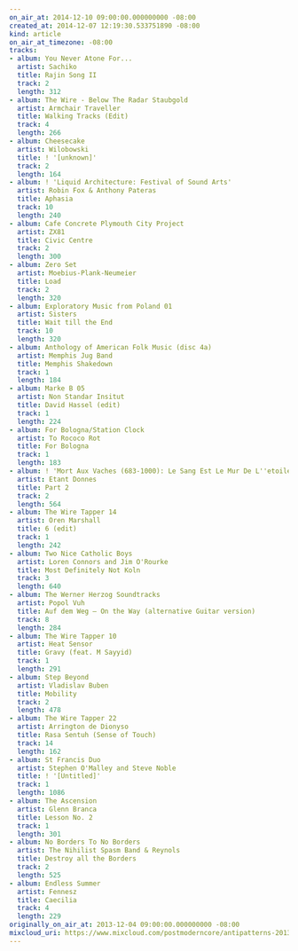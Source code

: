 ```yaml
---
on_air_at: 2014-12-10 09:00:00.000000000 -08:00
created_at: 2014-12-07 12:19:30.533751890 -08:00
kind: article
on_air_at_timezone: -08:00
tracks:
- album: You Never Atone For...
  artist: Sachiko
  title: Rajin Song II
  track: 2
  length: 312
- album: The Wire - Below The Radar Staubgold
  artist: Armchair Traveller
  title: Walking Tracks (Edit)
  track: 4
  length: 266
- album: Cheesecake
  artist: Wilobowski
  title: ! '[unknown]'
  track: 2
  length: 164
- album: ! 'Liquid Architecture: Festival of Sound Arts'
  artist: Robin Fox & Anthony Pateras
  title: Aphasia
  track: 10
  length: 240
- album: Cafe Concrete Plymouth City Project
  artist: ZX81
  title: Civic Centre
  track: 2
  length: 300
- album: Zero Set
  artist: Moebius-Plank-Neumeier
  title: Load
  track: 2
  length: 320
- album: Exploratory Music from Poland 01
  artist: Sisters
  title: Wait till the End
  track: 10
  length: 320
- album: Anthology of American Folk Music (disc 4a)
  artist: Memphis Jug Band
  title: Memphis Shakedown
  track: 1
  length: 184
- album: Marke B 05
  artist: Non Standar Insitut
  title: David Hassel (edit)
  track: 1
  length: 224
- album: For Bologna/Station Clock
  artist: To Rococo Rot
  title: For Bologna
  track: 1
  length: 183
- album: ! 'Mort Aux Vaches (683-1000): Le Sang Est Le Mur De L''etoile'
  artist: Etant Donnes
  title: Part 2
  track: 2
  length: 564
- album: The Wire Tapper 14
  artist: Oren Marshall
  title: 6 (edit)
  track: 1
  length: 242
- album: Two Nice Catholic Boys
  artist: Loren Connors and Jim O'Rourke
  title: Most Definitely Not Koln
  track: 3
  length: 640
- album: The Werner Herzog Soundtracks
  artist: Popol Vuh
  title: Auf dem Weg – On the Way (alternative Guitar version)
  track: 8
  length: 284
- album: The Wire Tapper 10
  artist: Heat Sensor
  title: Gravy (feat. M Sayyid)
  track: 1
  length: 291
- album: Step Beyond
  artist: Vladislav Buben
  title: Mobility
  track: 2
  length: 478
- album: The Wire Tapper 22
  artist: Arrington de Dionyso
  title: Rasa Sentuh (Sense of Touch)
  track: 14
  length: 162
- album: St Francis Duo
  artist: Stephen O'Malley and Steve Noble
  title: ! '[Untitled]'
  track: 1
  length: 1086
- album: The Ascension
  artist: Glenn Branca
  title: Lesson No. 2
  track: 1
  length: 301
- album: No Borders To No Borders
  artist: The Nihilist Spasm Band & Reynols
  title: Destroy all the Borders
  track: 2
  length: 525
- album: Endless Summer
  artist: Fennesz
  title: Caecilia
  track: 4
  length: 229
originally_on_air_at: 2013-12-04 09:00:00.000000000 -08:00
mixcloud_uri: https://www.mixcloud.com/postmoderncore/antipatterns-2013-12-04/
---
```

